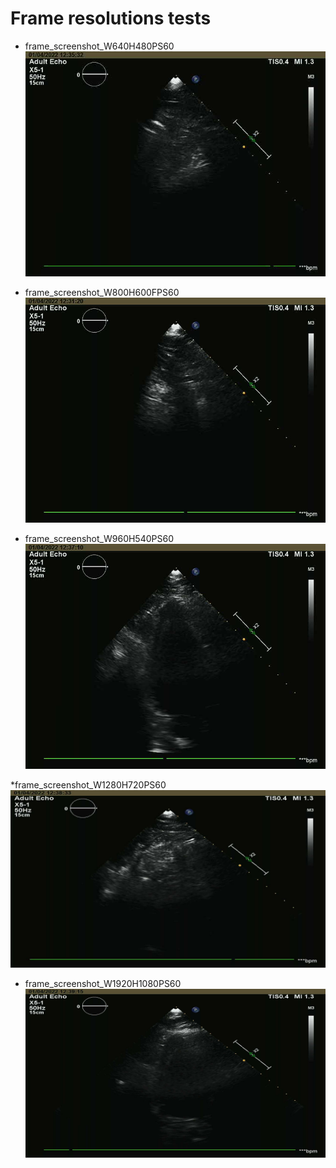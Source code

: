  # Frame resolutions tests

* frame_screenshot_W640H480PS60
![fig](frame_screenshot_W640H480PS60.png)

* frame_screenshot_W800H600FPS60
![fig](frame_screenshot_W800H600FPS60.png)

* frame_screenshot_W960H540PS60
![fig](frame_screenshot_W960H540PS60.png)

*frame_screenshot_W1280H720PS60
![fig](frame_screenshot_W1280H720PS60.png)

* frame_screenshot_W1920H1080PS60
![fig](frame_screenshot_W1920H1080PS60.png)